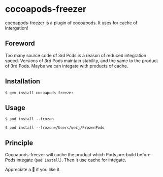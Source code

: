 # cocoapods-freezer

cocoapods-freezer is a plugin of cocoapods. It uses for cache of intergation!

## Foreword

Too many source code of 3rd Pods is a reason of reduced integration speed. Versions of 3rd Pods maintain stability, and the same to the product of 3rd Pods. Maybe we can integate with products of cache. 

## Installation

``` shell
$ gem install cocoapods-freezer
```

## Usage

``` shell
$ pod install --frozen

$ pod install --frozen=/Users/weij/FrozenPods

```

## Principle

Cocoapods-freezer will cache the product which Pods pre-build before Pods integate (`pod install`). Then it use cache for integate.

Appreciate a 🌟 if you like it. 
